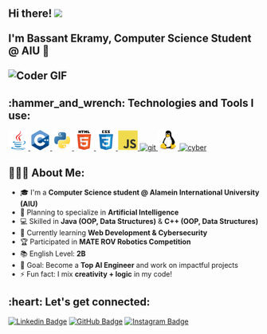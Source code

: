 <h2 align="left">
 <abc>
  <br>Hi there! <img src="https://user-images.githubusercontent.com/42378118/110234147-e3259600-7f4e-11eb-95be-0c4047144dea.gif" width="30"><br>
  <br> I'm Bassant Ekramy, Computer Science Student @ AIU 🤖<br>
  <br>
    <img src="https://media.giphy.com/media/SWoSkN6DxTszqIKEqv/giphy.gif" alt="Coder GIF" width="500">
 </abc>
</h2> 

<h2 align="left">:hammer_and_wrench: Technologies and Tools I use:</h2>
<p align="left">
    <a href="https://www.java.com" target="_blank"> <img src="https://raw.githubusercontent.com/devicons/devicon/master/icons/java/java-original.svg" alt="java" width="40" height="40"/> </a>
    <a href="https://isocpp.org/" target="_blank"> <img src="https://raw.githubusercontent.com/devicons/devicon/master/icons/cplusplus/cplusplus-original.svg" alt="c++" width="40" height="40"/> </a>
    <a href="https://www.python.org/" target="_blank"> <img src="https://raw.githubusercontent.com/devicons/devicon/master/icons/python/python-original.svg" alt="python" width="40" height="40"/> </a>
    <a href="https://developer.mozilla.org/en-US/docs/Web/HTML" target="_blank"> <img src="https://raw.githubusercontent.com/devicons/devicon/master/icons/html5/html5-original-wordmark.svg" alt="html5" width="40" height="40"/> </a>
    <a href="https://developer.mozilla.org/en-US/docs/Web/CSS" target="_blank"> <img src="https://raw.githubusercontent.com/devicons/devicon/master/icons/css3/css3-original-wordmark.svg" alt="css3" width="40" height="40"/> </a>
    <a href="https://developer.mozilla.org/en-US/docs/Web/JavaScript" target="_blank"> <img src="https://raw.githubusercontent.com/devicons/devicon/master/icons/javascript/javascript-original.svg" alt="javascript" width="40" height="40"/> </a>
    <a href="https://git-scm.com/" target="_blank"> <img src="https://www.vectorlogo.zone/logos/git-scm/git-scm-icon.svg" alt="git" width="40" height="40"/> </a>
    <a href="https://www.linux.org/" target="_blank"> <img src="https://raw.githubusercontent.com/devicons/devicon/master/icons/linux/linux-original.svg" alt="linux" width="40" height="40"/> </a>
    <a href="https://www.coursera.org/browse/information-technology/cybersecurity" target="_blank"> <img src="https://cdn-icons-png.flaticon.com/512/648/648579.png" alt="cyber" width="40" height="40"/> </a>
</p>

<h2 align="left">👩🏻‍💻 About Me:</h2>

- 🎓 I'm a **Computer Science student @ Alamein International University (AIU)**  
- 🤖 Planning to specialize in **Artificial Intelligence**  
- 💻 Skilled in **Java (OOP, Data Structures)** & **C++ (OOP, Data Structures)**  
- 🌱 Currently learning **Web Development & Cybersecurity**  
- 🏆 Participated in **MATE ROV Robotics Competition**  
- 📚 English Level: **2B**  
- 🎯 Goal: Become a **Top AI Engineer** and work on impactful projects  
- ⚡ Fun fact: I mix **creativity + logic** in my code!  

<h2 align="left">:heart: Let's get connected:</h2>

[![Linkedin Badge](https://img.shields.io/badge/-BassantEkramy-blue?style=flat-square&logo=Linkedin&logoColor=white&link=https://www.linkedin.com/in/YourProfile)](https://www.linkedin.com/in/YourProfile) 
[![GitHub Badge](https://img.shields.io/badge/-BassantEkramy-black?style=flat-square&logo=github&logoColor=white&link=https://github.com/YourGitHubUsername)](https://github.com/YourGitHubUsername)
[![Instagram Badge](https://img.shields.io/badge/-BassantEkramy-D7008A?style=flat-square&logo=Instagram&logoColor=white&link=https://www.instagram.com/YourProfile)](https://www.instagram.com/YourProfile)

